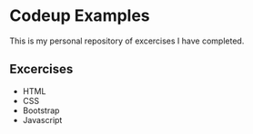# Codeup Examples

This is my personal repository of excercises I have completed.

## Excercises
- HTML
- CSS
- Bootstrap
- Javascript
